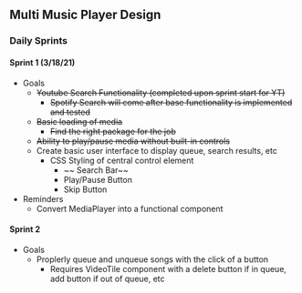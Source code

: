 ## Multi Music Player Design

### Daily Sprints

#### Sprint 1 (3/18/21)

- Goals
    - ~~Youtube Search Functionality (completed upon sprint start for YT)~~
        - ~~Spotify Search will come after base functionality is implemented and tested~~
    - ~~Basic loading of media~~
        - ~~Find the right package for the job~~
    - ~~Ability to play/pause media without built-in controls~~
    - Create basic user interface to display queue, search results, etc
        - CSS Styling of central control element
            - ~~ Search Bar~~
            - Play/Pause Button
            - Skip Button
- Reminders
    - Convert MediaPlayer into a functional component

#### Sprint 2

- Goals
    - Proplerly queue and unqueue songs with the click of a button
        - Requires VideoTile component with a delete button if in queue, add button if out of queue, etc
        

